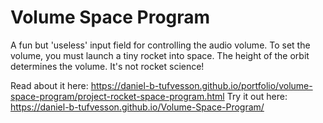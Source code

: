 # Volume Space Program

A fun but 'useless' input field for controlling the audio volume. To set the volume, you must launch a tiny rocket into space. The height of the orbit determines the volume. It's not rocket science!

Read about it here: https://daniel-b-tufvesson.github.io/portfolio/volume-space-program/project-rocket-space-program.html
Try it out here: https://daniel-b-tufvesson.github.io/Volume-Space-Program/
